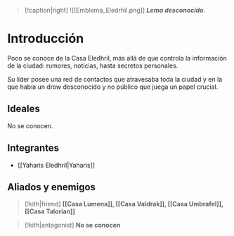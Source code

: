 > [!caption|right] 
> ![[Emblema_Eledrhil.png]]
> **_Lema desconocido_**.

# Introducción
Poco se conoce de la Casa Eledhril, más allá de que controla la información de la ciudad: rumores, noticias, hasta secretos personales.

Su líder posee una red de contactos que atravesaba toda la ciudad y en la que había un drow desconocido y no público que juega un papel crucial.
## Ideales
 No se conocen. 
## Integrantes
- [[Yaharis Eledhril|Yaharis]]
## Aliados y enemigos

> [!kith|friend] **[[Casa Lumena]], [[Casa Valdrak]], [[Casa Umbrafel]], [[Casa Talorian]]** 

> [!kith|antagonist] **No se conocen** 


